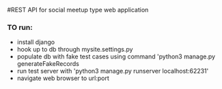 #REST API for social meetup type web application

### TO run:
- install django
- hook up to db through mysite.settings.py
- populate db with fake test cases using command 'python3 manage.py generateFakeRecords
- run test server with 'python3 manage.py runserver localhost:62231'
- navigate web browser to url:port



